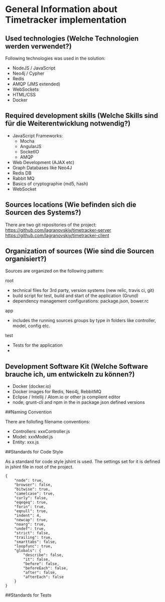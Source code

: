 # General Information about Timetracker implementation

## Used technologies (Welche Technologien werden verwendet?)
Following technologies was used in the solution:
* NodeJS / JavaScript
* Neo4j / Cypher
* Redis 
* AMQP (JMS extended)
* WebSockets
* HTML/CSS
* Docker

## Required development skills (Welche Skills sind für die Weiterentwicklung notwendig?)

* JavaScript Frameworks:
  * Mocha
  * AngularJS
  * SocketIO
  * AMQP
* Web Development (AJAX etc)
* Graph Databases like Neo4J
* Redis DB
* Rabbit MQ
* Basics of cryptographie (md5, hash)
* WebSocket

## Sources locations (Wie befinden sich die Sourcen des Systems?)

There are two git repositories of the project:
https://github.com/lagranovskiy/timetracker-server
https://github.com/lagranovskiy/timetracker-client

## Organization of sources (Wie sind die Sourcen organisiert?)

Sources are organized on the following pattern:

root 
  * technical files for 3rd party, version systems (new relic, travis ci, git)
  * build script for test, build and start of the application (Grund)
  * dependency management configurations: package.json, bower.rc
   
app
  * includes the running sources groups by type in folders like controller, model, config etc.

test
  * Tests for the application
  * 
  
## Development Software Kit (Welche Software brauche ich, um entwickeln zu können?)

* Docker (docker.io)
* Docker images for Redis, Neo4j, RebbitMQ
* Eclipse / Intellij / Atom.io or other js complient editor
* node, grunt-cli and npm in the in package json defined versions

##Naming Convention

There are follofing filename conventions:
* Controllers: xxxController.js
* Model: xxxModel.js
* Entity: xxx.js

##Standards for Code Style

As a standard for code style jshint is used. The settings set for it is defined in jshint file in root of the project. 

```
{
    "node": true,
    "browser": false,
    "bitwise": true,
    "camelcase": true,
    "curly": false,
    "eqeqeq": true,
    "forin": true,
    "eqnull": true,
    "indent": 4,
    "newcap": true,
    "noarg": true,
    "undef": true,
    "strict": false,
    "trailing": true,
    "smarttabs": false,
    "loopfunc": true,
    "globals": {
        "describe": false,
        "it": false,
        "before": false,
        "beforeEach": false,
        "after": false,
        "afterEach": false
    }
}
```

##Standards for Tests
